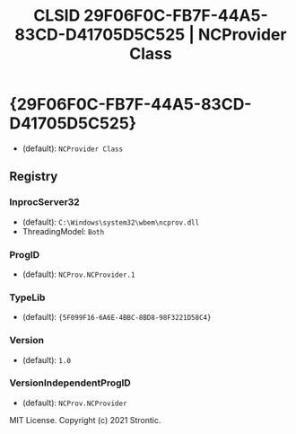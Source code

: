 ﻿---
title: "CLSID 29F06F0C-FB7F-44A5-83CD-D41705D5C525 | NCProvider Class"
excerpt: What is COM-Object CLSID 29F06F0C-FB7F-44A5-83CD-D41705D5C525?
---

# {29F06F0C-FB7F-44A5-83CD-D41705D5C525}

* (default): `NCProvider Class`

## Registry


### InprocServer32

* (default): `C:\Windows\system32\wbem\ncprov.dll`
* ThreadingModel: `Both`

### ProgID

* (default): `NCProv.NCProvider.1`

### TypeLib

* (default): `{5F099F16-6A6E-4BBC-8BD8-98F3221D58C4}`

### Version

* (default): `1.0`

### VersionIndependentProgID

* (default): `NCProv.NCProvider`

MIT License. Copyright (c) 2021 Strontic.


